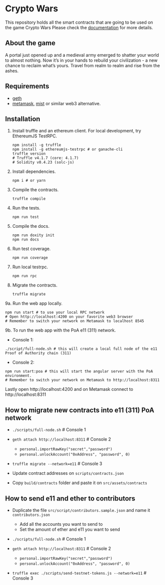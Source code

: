 # Crypto Wars
This repository holds all the smart contracts that are going to be used on the game Crypto Wars
Please check the [documentation](https://github.com/tedmorning/crypto-wars-solidity.git) for more details.

About the game
----------------
A portal just opened up and a medieval army emerged to shatter your world to almost nothing. Now it’s in your hands to rebuild your civilization - a new chance to reclaim what’s yours. Travel from realm to realm and rise from the ashes.

## Requirements

- [geth](https://github.com/ethereum/go-ethereum/wiki/Building-Ethereum)
- [metamask](https://metamask.io), [mist](https://github.com/ethereum/mist/releases) or similar web3 alternative.


## Installation

1. Install truffle and an ethereum client. For local development, try EthereumJS TestRPC.
    ```shell
    npm install -g truffle
    npm install -g ethereumjs-testrpc # or ganache-cli
    truffle version
    # Truffle v4.1.7 (core: 4.1.7)
    # Solidity v0.4.23 (solc-js)
    ```

2. Install dependencies.
    ```shell
    npm i # or yarn
    ```

3. Compile the contracts.
    ```shell
    truffle compile
    ```

4. Run the tests.
    ```shell
    npm run test
    ```

5. Compile the docs.
    ```shell
    npm run doxity init
    npm run docs
    ```

6. Run test coverage.
    ```shell
    npm run coverage
    ```

7. Run local testrpc.
    ```shell
    npm run rpc
    ```

8. Migrate the contracts.
    ```shell
    truffle migrate
    ```

9a. Run the web app locally.
  ```shell
  npm run start # to use your local RPC network
  # Open http://localhost:4200 on your favorite web3 browser
  # Remember to switch your network on Metamask to localhost 8545
  ```

9b. To run the web app with the PoA e11 (311) network.

  - Console 1:
  ```shell
  ./script/full-node.sh # this will create a local full node of the e11 Proof of Authority chain (311)
  ```

  - Console 2:
  ```shell
  npm run start:poa # this will start the angular server with the PoA environment.
  # Remember to switch your network on Metamask to http://localhost:8311
  ```

  Lastly open http://localhost:4200 and on Metamask connect to http://localhost:8311


## How to migrate new contracts into e11 (311) PoA network

  - `./scripts/full-node.sh` # Console 1

  - `geth attach http://localhost:8311` # Console 2
    - `personal.importRawKey("secret","password")`
    - `personal.unlockAccount("0xAddress", "password", 0)`

  - `truffle migrate --network=e11` # Console 3

  - Update contract addresses on `scripts/contracts.json`

  - Copy `build/contracts` folder and paste it on `src/assets/contracts`

## How to send e11 and ether to contributors

  - Duplicate the file `src/script/contributors.sample.json` and name it `contributors.json`
    - Add all the accounts you want to send to
    - Set the amount of ether and e11 you want to send

  - `./scripts/full-node.sh` # Console 1

  - `geth attach http://localhost:8311` # Console 2
    - `personal.importRawKey("secret","password")`
    - `personal.unlockAccount("0xAddress", "password", 0)`

  - `truffle exec ./scripts/send-testnet-tokens.js --network=e11` # Console 3
